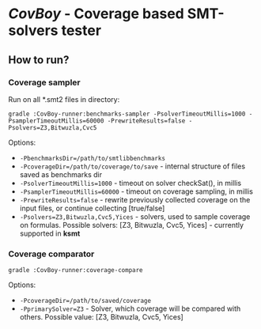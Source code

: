 # *CovBoy* - Coverage based SMT-solvers tester

## How to run?

### Coverage sampler

Run on all *.smt2 files in directory:

`gradle :CovBoy-runner:benchmarks-sampler -PsolverTimeoutMillis=1000 -PsamplerTimeoutMillis=60000 -PrewriteResults=false -Psolvers=Z3,Bitwuzla,Cvc5`

Options:

* `-PbenchmarksDir=/path/to/smtlibbenchmarks`
* `-PcoverageDir=/path/to/coverage/to/save` - internal structure of files saved as benchmarks dir
* `-PsolverTimeoutMillis=1000` - timeout on solver checkSat(), in millis
* `-PsamplerTimeoutMillis=60000` - timeout on coverage sampling, in millis
* `-PrewriteResults=false` - rewrite previously collected coverage on the input files, or continue
  collecting [true/false]
* `-Psolvers=Z3,Bitwuzla,Cvc5,Yices` - solvers, used to sample coverage on formulas. Possible
  solvers: [Z3, Bitwuzla, Cvc5, Yices] - currently supported in **ksmt**

### Coverage comparator

`gradle :CovBoy-runner:coverage-compare`

Options:

* `-PcoverageDir=/path/to/saved/coverage`
* `-PprimarySolver=Z3` - Solver, which coverage will be compared with others. Possible
  value: [Z3, Bitwuzla, Cvc5, Yices]

